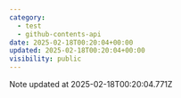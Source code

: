 ```yaml
---
category:
  - test
  - github-contents-api
date: 2025-02-18T00:20:04+00:00
updated: 2025-02-18T00:20:04+00:00
visibility: public
---
```


Note updated at 2025-02-18T00:20:04.771Z